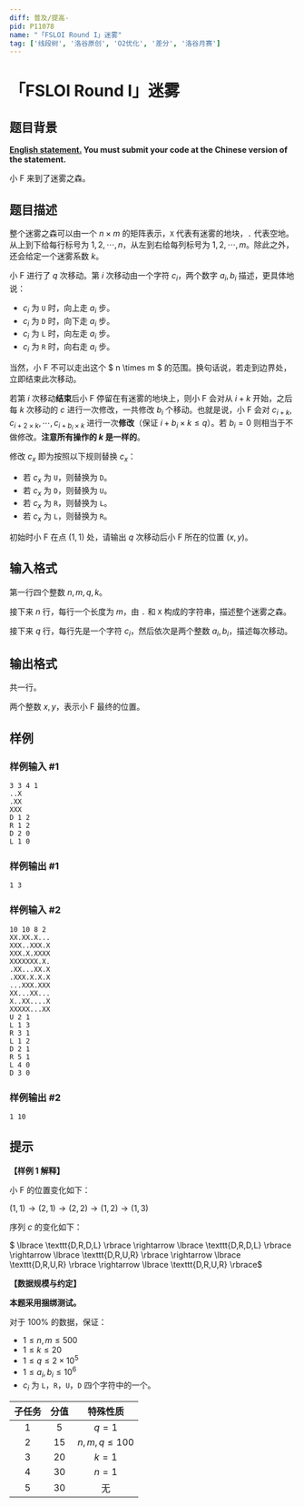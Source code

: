```yaml
---
diff: 普及/提高-
pid: P11078
name: "「FSLOI Round I」迷雾"
tag: ['线段树', '洛谷原创', 'O2优化', '差分', '洛谷月赛']
---
```

# 「FSLOI Round I」迷雾
## 题目背景

**[English statement.](https://www.luogu.com.cn/problem/T500989) You must submit your code at the Chinese version of the statement.**

小 F 来到了迷雾之森。
## 题目描述

整个迷雾之森可以由一个 $n \times m$ 的矩阵表示，`X` 代表有迷雾的地块，`.` 代表空地。从上到下给每行标号为 $1,2,\cdots,n$，从左到右给每列标号为 $1,2,\cdots,m$。除此之外，还会给定一个迷雾系数 $k$。

小 F 进行了 $q$ 次移动。第 $i$ 次移动由一个字符 $c_i$，两个数字 $a_i,b_i$ 描述，更具体地说：

- $c_i$ 为 `U` 时，向上走 $a_i$ 步。
- $c_i$ 为 `D` 时，向下走 $a_i$ 步。
- $c_i$ 为 `L` 时，向左走 $a_i$ 步。
- $c_i$ 为 `R` 时，向右走 $a_i$ 步。

当然，小 F 不可以走出这个 $ n \times m $ 的范围。换句话说，若走到边界处，立即结束此次移动。

若第 $i$ 次移动**结束**后小 F 停留在有迷雾的地块上，则小 F 会对从 $i+k$ 开始，之后每 $k$ 次移动的 $c$ 进行一次修改，一共修改 $b_i$ 个移动。也就是说，小 F 会对 $c_{i+k},c_{i+2\times k},\cdots,c_{i+b_i \times k}$ 进行一次**修改**（保证 $i+b_i\times k \leq q$）。若 $b_i=0$ 则相当于不做修改。**注意所有操作的 $k$ 是一样的**。

修改 $c_x$ 即为按照以下规则替换 $c_x$：

- 若 $c_x$ 为 `U`，则替换为 `D`。
- 若 $c_x$ 为 `D`，则替换为 `U`。
- 若 $c_x$ 为 `R`，则替换为 `L`。
- 若 $c_x$ 为 `L`，则替换为 `R`。

初始时小 F 在点 $(1,1)$ 处，请输出 $q$ 次移动后小 F 所在的位置 $(x,y)$。
## 输入格式

第一行四个整数 $n,m,q,k$。

接下来 $n$ 行，每行一个长度为 $m$，由 `.` 和 `X` 构成的字符串，描述整个迷雾之森。

接下来 $q$ 行，每行先是一个字符 $c_i$，然后依次是两个整数 $a_i,b_i$，描述每次移动。
## 输出格式

共一行。

两个整数 $x,y$，表示小 F 最终的位置。
## 样例

### 样例输入 #1
```
3 3 4 1
..X
.XX
XXX
D 1 2
R 1 2
D 2 0
L 1 0

```
### 样例输出 #1
```
1 3

```
### 样例输入 #2
```
10 10 8 2
XX.XX.X...
XXX..XXX.X
XXX.X.XXXX
XXXXXXX.X.
.XX...XX.X
.XXX.X.X.X
...XXX.XXX
XX...XX...
X..XX....X
XXXXX...XX
U 2 1
L 1 3
R 3 1
L 1 2
D 2 1
R 5 1
L 4 0
D 3 0

```
### 样例输出 #2
```
1 10

```
## 提示

**【样例 1 解释】**

小 F 的位置变化如下：

$(1,1) \rightarrow (2,1) \rightarrow (2,2)\rightarrow (1,2) \rightarrow (1,3)$

序列 $c$ 的变化如下：

$ \lbrace \texttt{D,R,D,L} \rbrace \rightarrow \lbrace \texttt{D,R,D,L} \rbrace \rightarrow \lbrace \texttt{D,R,U,R} \rbrace \rightarrow \lbrace \texttt{D,R,U,R} \rbrace \rightarrow \lbrace \texttt{D,R,U,R} \rbrace$

**【数据规模与约定】**

**本题采用捆绑测试。**

对于 $100 \%$ 的数据，保证：
- $1 \leq n,m \leq 500$
- $1 \leq k \leq 20$
- $1\leq q \leq 2 \times 10^5$
- $1 \leq a_i,b_i \leq 10^6$
- $c_i$ 为 `L`，`R`，`U`，`D` 四个字符中的一个。

|子任务|分值|特殊性质|
|:-----:|:-----:|:-----:|
|$1$|$5$|$q=1$|
|$2$|$15$|$n,m,q\leq 100$|
|$3$|$20$|$k=1$|
|$4$|$30$|$n=1$|
|$5$|$30$|无|
